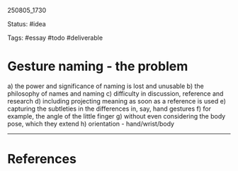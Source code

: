 
250805_1730

Status: #idea

Tags: #essay #todo #deliverable 
# Gesture naming - the problem
a) the power and significance of naming is lost and unusable
b) the philosophy of names and naming
c) difficulty in discussion, reference and research
d) including projecting meaning as soon as a reference is used
e) capturing the subtleties in the differences in, say, hand gestures
f) for example, the angle of the little finger
g) without even considering the body pose, which they extend
h) orientation  - hand/wrist/body


---
# References